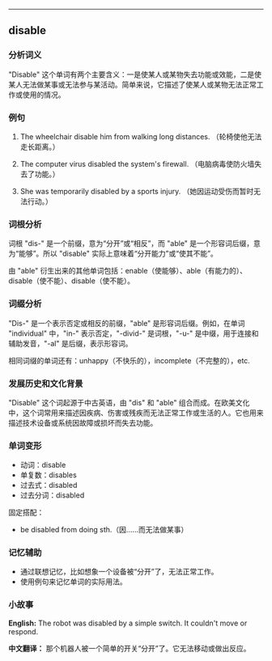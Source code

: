 
---------------
## disable
### 分析词义
"Disable" 这个单词有两个主要含义：一是使某人或某物失去功能或效能，二是使某人无法做某事或无法参与某活动。简单来说，它描述了使某人或某物无法正常工作或使用的情况。

### 例句
1. The wheelchair disable him from walking long distances.
   （轮椅使他无法走长距离。）

2. The computer virus disabled the system's firewall.
   （电脑病毒使防火墙失去了功能。）

3. She was temporarily disabled by a sports injury.
   （她因运动受伤而暂时无法行动。）

### 词根分析
词根 "dis-" 是一个前缀，意为“分开”或“相反”，而 "able" 是一个形容词后缀，意为“能够”。所以 "disable" 实际上意味着“分开能力”或“使其不能”。

由 "able" 衍生出来的其他单词包括：enable（使能够）、able（有能力的）、disable（使不能）、disable（使不能）。

### 词缀分析
"Dis-" 是一个表示否定或相反的前缀，"able" 是形容词后缀。例如，在单词 "individual" 中，"in-" 表示否定，"-divid-" 是词根，"-u-" 是中缀，用于连接和辅助发音，"-al" 是后缀，表示形容词。

相同词缀的单词还有：unhappy（不快乐的），incomplete（不完整的），etc.

### 发展历史和文化背景
"Disable" 这个词起源于中古英语，由 "dis" 和 "able" 组合而成。在欧美文化中，这个词常用来描述因疾病、伤害或残疾而无法正常工作或生活的人。它也用来描述技术设备或系统因故障或损坏而失去功能。

### 单词变形
- 动词：disable
- 单复数：disables
- 过去式：disabled
- 过去分词：disabled

固定搭配：
- be disabled from doing sth.（因……而无法做某事）

### 记忆辅助
- 通过联想记忆，比如想象一个设备被“分开”了，无法正常工作。
- 使用例句来记忆单词的实际用法。

### 小故事
**English:**
The robot was disabled by a simple switch. It couldn't move or respond.

**中文翻译：**
那个机器人被一个简单的开关“分开”了。它无法移动或做出反应。

